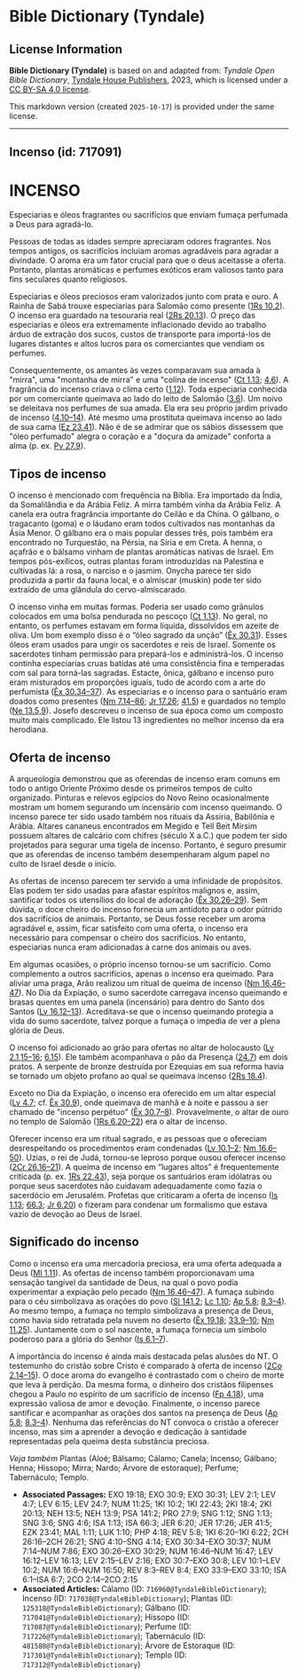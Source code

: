 # Bible Dictionary (Tyndale)

## License Information

**Bible Dictionary (Tyndale)** is based on and adapted from: _Tyndale Open Bible Dictionary_, [Tyndale House Publishers](https://tyndaleopenresources.com/), 2023, which is licensed under a [CC BY-SA 4.0 license](https://creativecommons.org/licenses/by-sa/4.0/legalcode.en).

This markdown version (created `2025-10-17`) is provided under the same license.



--------------------------------

## Incenso (id: 717091)

INCENSO
=======

Especiarias e óleos fragrantes ou sacrifícios que enviam fumaça perfumada a Deus para agradá\-lo.

Pessoas de todas as idades sempre apreciaram odores fragrantes. Nos tempos antigos, os sacrifícios incluíam aromas agradáveis para agradar a divindade. O aroma era um fator crucial para que o deus aceitasse a oferta. Portanto, plantas aromáticas e perfumes exóticos eram valiosos tanto para fins seculares quanto religiosos.

Especiarias e óleos preciosos eram valorizados junto com prata e ouro. A Rainha de Sabá trouxe especiarias para Salomão como presente ([1Rs 10\.2](https://ref.ly/1Kgs10:2)). O incenso era guardado na tesouraria real ([2Rs 20\.13](https://ref.ly/2Kgs20:13)). O preço das especiarias e óleos era extremamente inflacionado devido ao trabalho árduo de extração dos sucos, custos de transporte para importá\-los de lugares distantes e altos lucros para os comerciantes que vendiam os perfumes.

Consequentemente, os amantes às vezes comparavam sua amada à "mirra", uma "montanha de mirra" e uma "colina de incenso" ([Ct 1\.13](https://ref.ly/Song1:13); [4\.6](https://ref.ly/Song4:6)). A fragrância do incenso criava o clima certo ([1\.12](https://ref.ly/Song1:12)). Toda especiaria conhecida por um comerciante queimava ao lado do leito de Salomão ([3\.6](https://ref.ly/Song3:6)). Um noivo se deleitava nos perfumes de sua amada. Ela era seu próprio jardim privado de incenso ([4\.10–14](https://ref.ly/Song4:10-Song4:14)). Até mesmo uma prostituta queimava incenso ao lado de sua cama ([Ez 23\.41](https://ref.ly/Ezek23:41)). Não é de se admirar que os sábios dissessem que "óleo perfumado" alegra o coração e a "doçura da amizade" conforta a alma (p. ex. [Pv 27\.9](https://ref.ly/Prov27:9)).

Tipos de incenso
----------------

O incenso é mencionado com frequência na Bíblia. Era importado da Índia, da Somalilândia e da Arábia Feliz. A mirra também vinha da Arábia Feliz. A canela era outra fragrância importante do Ceilão e da China. O gálbano, o tragacanto (goma) e o láudano eram todos cultivados nas montanhas da Ásia Menor. O gálbano era o mais popular desses três, pois também era encontrado no Turquestão, na Pérsia, na Síria e em Creta. A henna, o açafrão e o bálsamo vinham de plantas aromáticas nativas de Israel. Em tempos pós\-exílicos, outras plantas foram introduzidas na Palestina e cultivadas lá: a rosa, o narciso e o jasmim. Onycha parece ter sido produzida a partir da fauna local, e o almíscar (muskin) pode ter sido extraído de uma glândula do cervo\-almiscarado.

O incenso vinha em muitas formas. Poderia ser usado como grânulos colocados em uma bolsa pendurada no pescoço ([Ct 1\.13](https://ref.ly/Song1:13)). No geral, no entanto, os perfumes estavam em forma líquida, dissolvidos em azeite de oliva. Um bom exemplo disso é o “óleo sagrado da unção” ([Êx 30\.31](https://ref.ly/Exod30:31)). Esses óleos eram usados para ungir os sacerdotes e reis de Israel. Somente os sacerdotes tinham permissão para prepará\-los e administrá\-los. O incenso continha especiarias cruas batidas até uma consistência fina e temperadas com sal para torná\-las sagradas. Estacte, ônica, gálbano e incenso puro eram misturados em proporções iguais, tudo de acordo com a arte do perfumista ([Êx 30\.34–37](https://ref.ly/Exod30:34-Exod30:37)). As especiarias e o incenso para o santuário eram doados como presentes ([Nm 7\.14–86](https://ref.ly/Num7:14-Num7:86); [Jr 17\.26](https://ref.ly/Jer17:26); [41\.5](https://ref.ly/Jer41:5)) e guardados no templo ([Ne 13\.5,9](https://ref.ly/Neh13:5,Neh13:9)). Josefo descreveu o incenso de sua época como um composto muito mais complicado. Ele listou 13 ingredientes no melhor incenso da era herodiana.

Oferta de incenso
-----------------

A arqueologia demonstrou que as oferendas de incenso eram comuns em todo o antigo Oriente Próximo desde os primeiros tempos de culto organizado. Pinturas e relevos egípcios do Novo Reino ocasionalmente mostram um homem segurando um incensário com incenso queimando. O incenso parece ter sido usado também nos rituais da Assíria, Babilônia e Arábia. Altares cananeus encontrados em Megido e Tell Beit Mirsim possuem altares de calcário com chifres (século X a.C.) que podem ter sido projetados para segurar uma tigela de incenso. Portanto, é seguro presumir que as oferendas de incenso também desempenharam algum papel no culto de Israel desde o início.

As ofertas de incenso parecem ter servido a uma infinidade de propósitos. Elas podem ter sido usadas para afastar espíritos malignos e, assim, santificar todos os utensílios do local de adoração ([Êx 30\.26–29](https://ref.ly/Exod30:26-Exod30:29)). Sem dúvida, o doce cheiro do incenso fornecia um antídoto para o odor pútrido dos sacrifícios de animais. Portanto, se Deus fosse receber um aroma agradável e, assim, ficar satisfeito com uma oferta, o incenso era necessário para compensar o cheiro dos sacrifícios. No entanto, especiarias nunca eram adicionadas à carne dos animais ou aves.

Em algumas ocasiões, o próprio incenso tornou\-se um sacrifício. Como complemento a outros sacrifícios, apenas o incenso era queimado. Para aliviar uma praga, Arão realizou um ritual de queima de incenso ([Nm 16\.46–47](https://ref.ly/Num16:46-Num16:47)). No Dia da Expiação, o sumo sacerdote carregava incenso queimando e brasas quentes em uma panela (incensário) para dentro do Santo dos Santos ([Lv 16\.12–13](https://ref.ly/Lev16:12-Lev16:13)). Acreditava\-se que o incenso queimando protegia a vida do sumo sacerdote, talvez porque a fumaça o impedia de ver a plena glória de Deus.

O incenso foi adicionado ao grão para ofertas no altar de holocausto ([Lv 2\.1,15–16](https://ref.ly/Lev2:1,Lev2:15-Lev2:16); [6\.15](https://ref.ly/Lev6:15)). Ele também acompanhava o pão da Presença ([24\.7](https://ref.ly/Lev24:7)) em dois pratos. A serpente de bronze destruída por Ezequias em sua reforma havia se tornado um objeto profano ao qual se queimava incenso ([2Rs 18\.4](https://ref.ly/2Kgs18:4)).

Exceto no Dia da Expiação, o incenso era oferecido em um altar especial ([Lv 4\.7](https://ref.ly/Lev4:7); cf. [Êx 30\.9](https://ref.ly/Exod30:9)), onde queimava de manhã e à noite e passou a ser chamado de "incenso perpétuo" ([Êx 30\.7–8](https://ref.ly/Exod30:7-Exod30:8)). Provavelmente, o altar de ouro no templo de Salomão ([1Rs 6\.20–22](https://ref.ly/1Kgs6:20-1Kgs6:22)) era o altar de incenso.

Oferecer incenso era um ritual sagrado, e as pessoas que o ofereciam desrespeitando os procedimentos eram condenadas ([Lv 10\.1–2](https://ref.ly/Lev10:1-Lev10:2); [Nm 16\.6–50](https://ref.ly/Num16:6-Num16:50)). Uzias, o rei de Judá, tornou\-se leproso porque ousou oferecer incenso ([2Cr 26\.16–21](https://ref.ly/2Chr26:16-2Chr26:21)). A queima de incenso em “lugares altos” é frequentemente criticada (p. ex. [1Rs 22\.43](https://ref.ly/1Kgs22:43)), seja porque os santuários eram idólatras ou porque seus sacerdotes não cuidavam adequadamente como fazia o sacerdócio em Jerusalém. Profetas que criticaram a oferta de incenso ([Is 1\.13](https://ref.ly/Isa1:13); [66\.3](https://ref.ly/Isa66:3); [Jr 6\.20](https://ref.ly/Jer6:20)) o fizeram para condenar um formalismo que estava vazio de devoção ao Deus de Israel.

Significado do incenso
----------------------

Como o incenso era uma mercadoria preciosa, era uma oferta adequada a Deus ([Ml 1\.11](https://ref.ly/Mal1:11)). As ofertas de incenso também proporcionavam uma sensação tangível da santidade de Deus, na qual o povo podia experimentar a expiação pelo pecado ([Nm 16\.46–47](https://ref.ly/Num16:46-Num16:47)). A fumaça subindo para o céu simbolizava as orações do povo ([Sl 141\.2](https://ref.ly/Ps141:2); [Lc 1\.10](https://ref.ly/Luke1:10); [Ap 5\.8](https://ref.ly/Rev5:8); [8\.3–4](https://ref.ly/Rev8:3-Rev8:4)). Ao mesmo tempo, a fumaça no templo simbolizava a presença de Deus, como havia sido retratada pela nuvem no deserto ([Êx 19\.18](https://ref.ly/Exod19:18); [33\.9–10](https://ref.ly/Exod33:9-Exod33:10); [Nm 11\.25](https://ref.ly/Num11:25)). Juntamente com o sol nascente, a fumaça fornecia um símbolo poderoso para a glória do Senhor ([Is 6\.1–7](https://ref.ly/Isa6:1-Isa6:7)).

A importância do incenso é ainda mais destacada pelas alusões do NT. O testemunho do cristão sobre Cristo é comparado à oferta de incenso ([2Co 2\.14–15](https://ref.ly/2Cor2:14-2Cor2:15)). O doce aroma do evangelho é contrastado com o cheiro de morte que leva à perdição. Da mesma forma, o dinheiro dos cristãos filipenses chegou a Paulo no espírito de um sacrifício de incenso ([Fp 4\.18](https://ref.ly/Phil4:18)), uma expressão valiosa de amor e devoção. Finalmente, o incenso parece santificar e acompanhar as orações dos santos na presença de Deus ([Ap 5\.8](https://ref.ly/Rev5:8); [8\.3–4](https://ref.ly/Rev8:3-Rev8:4)). Nenhuma das referências do NT convoca o cristão a oferecer incenso, mas sim a aprender a devoção e dedicação à santidade representadas pela queima desta substância preciosa.

*Veja também* Plantas (Aloé; Bálsamo; Cálamo; Canela; Incenso; Gálbano; Henna; Hissopo; Mirra; Nardo; Árvore de estoraque); Perfume; Tabernáculo; Templo.

* **Associated Passages:** EXO 19:18; EXO 30:9; EXO 30:31; LEV 2:1; LEV 4:7; LEV 6:15; LEV 24:7; NUM 11:25; 1KI 10:2; 1KI 22:43; 2KI 18:4; 2KI 20:13; NEH 13:5; NEH 13:9; PSA 141:2; PRO 27:9; SNG 1:12; SNG 1:13; SNG 3:6; SNG 4:6; ISA 1:13; ISA 66:3; JER 6:20; JER 17:26; JER 41:5; EZK 23:41; MAL 1:11; LUK 1:10; PHP 4:18; REV 5:8; 1KI 6:20–1KI 6:22; 2CH 26:16–2CH 26:21; SNG 4:10–SNG 4:14; EXO 30:34–EXO 30:37; NUM 7:14–NUM 7:86; EXO 30:26–EXO 30:29; NUM 16:46–NUM 16:47; LEV 16:12–LEV 16:13; LEV 2:15–LEV 2:16; EXO 30:7–EXO 30:8; LEV 10:1–LEV 10:2; NUM 16:6–NUM 16:50; REV 8:3–REV 8:4; EXO 33:9–EXO 33:10; ISA 6:1–ISA 6:7; 2CO 2:14–2CO 2:15
* **Associated Articles:** Cálamo (ID: `716960@TyndaleBibleDictionary`); Incenso (ID: `717038@TyndaleBibleDictionary`); Plantas (ID: `125318@TyndaleBibleDictionary`); Gálbano (ID: `717041@TyndaleBibleDictionary`); Hissopo (ID: `717087@TyndaleBibleDictionary`); Perfume (ID: `717226@TyndaleBibleDictionary`); Tabernáculo (ID: `481588@TyndaleBibleDictionary`); Árvore de Estoraque (ID: `717301@TyndaleBibleDictionary`); Templo (ID: `717312@TyndaleBibleDictionary`)

